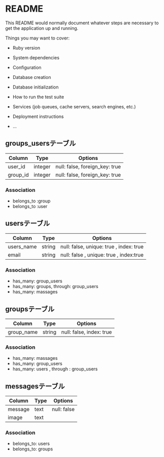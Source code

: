 # README

This README would normally document whatever steps are necessary to get the
application up and running.

Things you may want to cover:

* Ruby version

* System dependencies

* Configuration

* Database creation

* Database initialization

* How to run the test suite

* Services (job queues, cache servers, search engines, etc.)

* Deployment instructions

* ...

## groups_usersテーブル

|Column|Type|Options|
|------|----|-------|
|user_id|integer|null: false, foreign_key: true|
|group_id|integer|null: false, foreign_key: true|

### Association
- belongs_to :group
- belongs_to :user

## usersテーブル
|Column|Type|Options|
|------|----|-------|
|users_name|string|null: false, unique: true , index: true|
|email|string|null: false , unique: true , index:true|

### Association
- has_many: group_users
- has_many: groups, through: group_users
- has_many: massages

## groupsテーブル
|Column|Type|Options|
|------|----|-------|
|group_name|string|null: false, index: true|

### Association
- has_many: massages
- has_many: group_users
- has_many: users , through : group_users

## messagesテーブル
|Column|Type|Options|
|------|----|-------|
|message|text|null: false|
|image|text||

### Association
- belongs_to: users
- belongs_to: groups
